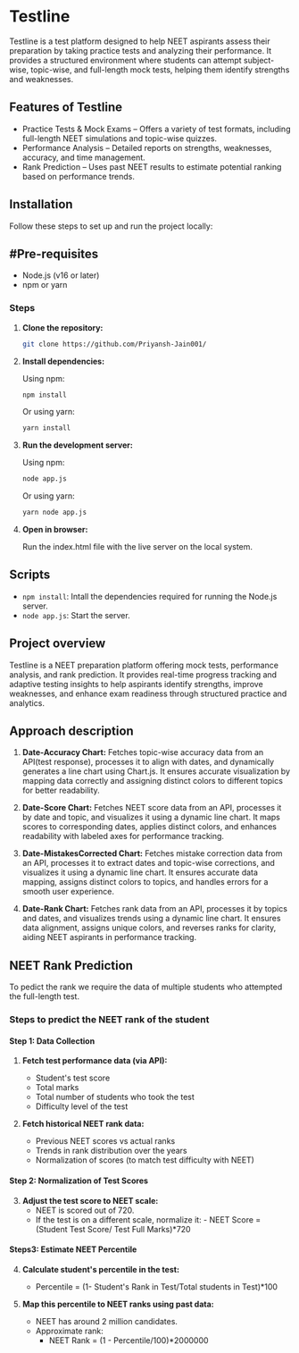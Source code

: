 # Testline
Testline is a test platform designed to help NEET aspirants assess their preparation by taking practice tests and analyzing their performance. It provides a structured environment where students can attempt subject-wise, topic-wise, and full-length mock tests, helping them identify strengths and weaknesses.

## Features of Testline
- Practice Tests & Mock Exams – Offers a variety of test formats, including full-length NEET simulations and topic-wise quizzes.
- Performance Analysis – Detailed reports on strengths, weaknesses, accuracy, and time management.
- Rank Prediction – Uses past NEET results to estimate potential ranking based on performance trends.

## Installation
Follow these steps to set up and run the project locally:

## #Pre-requisites
- Node.js (v16 or later)
- npm or yarn

### Steps

1. **Clone the repository:**

   ```bash
   git clone https://github.com/Priyansh-Jain001/
   ```
2. **Install dependencies:**

   Using npm:
   ```bash
   npm install
   ```

   Or using yarn:
   ```bash
   yarn install
   ```
3. **Run the development server:**

   Using npm:
   ```bash
   node app.js
   ```

   Or using yarn:
   ```bash
   yarn node app.js
   ```

4. **Open in browser:**

   Run the index.html file with the live server on the local system.

## Scripts

- `npm install`: Intall the dependencies required for running the Node.js server.
- `node app.js`: Start the server.

## Project overview

Testline is a NEET preparation platform offering mock tests, performance analysis, and rank prediction. It provides real-time progress tracking and adaptive testing insights to help aspirants identify strengths, improve weaknesses, and enhance exam readiness through structured practice and analytics.

## Approach description

1. **Date-Accuracy Chart:**
Fetches topic-wise accuracy data from an API(test response), processes it to align with dates, and dynamically generates a line chart using Chart.js. It ensures accurate visualization by mapping data correctly and assigning distinct colors to different topics for better readability.

2. **Date-Score Chart:**
Fetches NEET score data from an API, processes it by date and topic, and visualizes it using a dynamic line chart. It maps scores to corresponding dates, applies distinct colors, and enhances readability with labeled axes for performance tracking.

3. **Date-MistakesCorrected Chart:**
Fetches mistake correction data from an API, processes it to extract dates and topic-wise corrections, and visualizes it using a dynamic line chart. It ensures accurate data mapping, assigns distinct colors to topics, and handles errors for a smooth user experience.

4. **Date-Rank Chart:**
Fetches rank data from an API, processes it by topics and dates, and visualizes trends using a dynamic line chart. It ensures data alignment, assigns unique colors, and reverses ranks for clarity, aiding NEET aspirants in performance tracking.


## NEET Rank Prediction

To pedict the rank we require the data of multiple students who attempted the full-length test.

### Steps to predict the NEET rank of the student
#### Step 1: Data Collection
1. **Fetch test performance data (via API):**
    - Student's test score 
    - Total marks
    - Total number of students who took the test
    - Difficulty level of the test

2. **Fetch historical NEET rank data:**
    - Previous NEET scores vs actual ranks
    - Trends in rank distribution over the years
    - Normalization of scores (to match test difficulty with NEET)

#### Step 2: Normalization of Test Scores

3. **Adjust the test score to NEET scale:**
    - NEET is scored out of 720.
    - If the test is on a different scale, normalize it:
            - NEET Score = (Student Test Score/ Test Full Marks)*720 

#### Steps3: Estimate NEET Percentile
4. **Calculate student's percentile in the test:**
    -  Percentile = (1- Student's Rank in Test/Total students in Test)*100

5. **Map this percentile to NEET ranks using past data:**
    - NEET has around 2 million candidates.
    - Approximate rank:
        - NEET Rank = (1 - Percentile/100)*2000000
